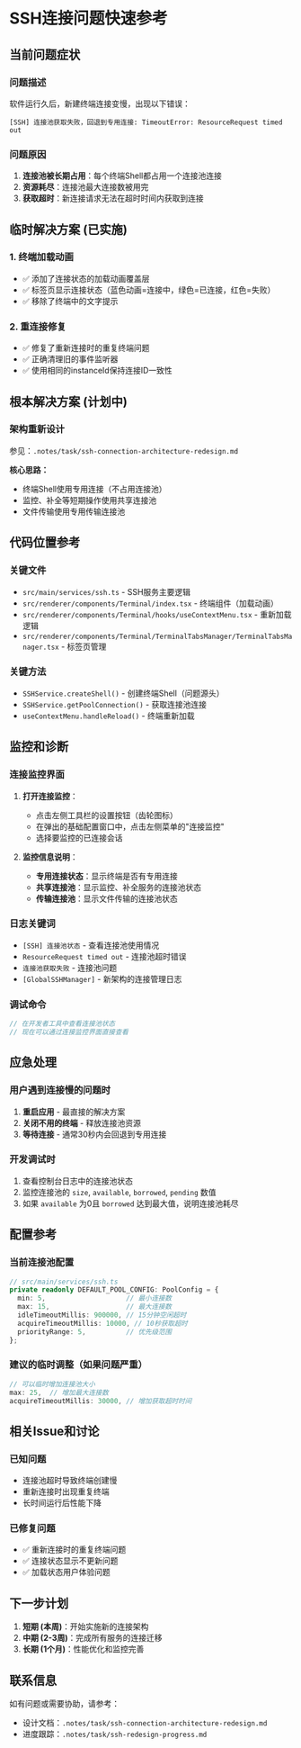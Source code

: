 # SSH连接问题快速参考

## 当前问题症状

### 问题描述
软件运行久后，新建终端连接变慢，出现以下错误：
```
[SSH] 连接池获取失败，回退到专用连接: TimeoutError: ResourceRequest timed out
```

### 问题原因
1. **连接池被长期占用**：每个终端Shell都占用一个连接池连接
2. **资源耗尽**：连接池最大连接数被用完
3. **获取超时**：新连接请求无法在超时时间内获取到连接

## 临时解决方案 (已实施)

### 1. 终端加载动画
- ✅ 添加了连接状态的加载动画覆盖层
- ✅ 标签页显示连接状态（蓝色动画=连接中，绿色=已连接，红色=失败）
- ✅ 移除了终端中的文字提示

### 2. 重连接修复
- ✅ 修复了重新连接时的重复终端问题
- ✅ 正确清理旧的事件监听器
- ✅ 使用相同的instanceId保持连接ID一致性

## 根本解决方案 (计划中)

### 架构重新设计
参见：`.notes/task/ssh-connection-architecture-redesign.md`

**核心思路：**
- 终端Shell使用专用连接（不占用连接池）
- 监控、补全等短期操作使用共享连接池
- 文件传输使用专用传输连接池

## 代码位置参考

### 关键文件
- `src/main/services/ssh.ts` - SSH服务主要逻辑
- `src/renderer/components/Terminal/index.tsx` - 终端组件（加载动画）
- `src/renderer/components/Terminal/hooks/useContextMenu.tsx` - 重新加载逻辑
- `src/renderer/components/Terminal/TerminalTabsManager/TerminalTabsManager.tsx` - 标签页管理

### 关键方法
- `SSHService.createShell()` - 创建终端Shell（问题源头）
- `SSHService.getPoolConnection()` - 获取连接池连接
- `useContextMenu.handleReload()` - 终端重新加载

## 监控和诊断

### 连接监控界面
1. **打开连接监控**：
   - 点击左侧工具栏的设置按钮（齿轮图标）
   - 在弹出的基础配置窗口中，点击左侧菜单的"连接监控"
   - 选择要监控的已连接会话

2. **监控信息说明**：
   - **专用连接状态**：显示终端是否有专用连接
   - **共享连接池**：显示监控、补全服务的连接池状态
   - **传输连接池**：显示文件传输的连接池状态

### 日志关键词
- `[SSH] 连接池状态` - 查看连接池使用情况
- `ResourceRequest timed out` - 连接池超时错误
- `连接池获取失败` - 连接池问题
- `[GlobalSSHManager]` - 新架构的连接管理日志

### 调试命令
```javascript
// 在开发者工具中查看连接池状态
// 现在可以通过连接监控界面直接查看
```

## 应急处理

### 用户遇到连接慢的问题时
1. **重启应用** - 最直接的解决方案
2. **关闭不用的终端** - 释放连接池资源
3. **等待连接** - 通常30秒内会回退到专用连接

### 开发调试时
1. 查看控制台日志中的连接池状态
2. 监控连接池的 `size`, `available`, `borrowed`, `pending` 数值
3. 如果 `available` 为0且 `borrowed` 达到最大值，说明连接池耗尽

## 配置参考

### 当前连接池配置
```typescript
// src/main/services/ssh.ts
private readonly DEFAULT_POOL_CONFIG: PoolConfig = {
  min: 5,                    // 最小连接数
  max: 15,                   // 最大连接数
  idleTimeoutMillis: 900000, // 15分钟空闲超时
  acquireTimeoutMillis: 10000, // 10秒获取超时
  priorityRange: 5,          // 优先级范围
};
```

### 建议的临时调整（如果问题严重）
```typescript
// 可以临时增加连接池大小
max: 25,  // 增加最大连接数
acquireTimeoutMillis: 30000, // 增加获取超时时间
```

## 相关Issue和讨论

### 已知问题
- 连接池超时导致终端创建慢
- 重新连接时出现重复终端
- 长时间运行后性能下降

### 已修复问题
- ✅ 重新连接时的重复终端问题
- ✅ 连接状态显示不更新问题
- ✅ 加载状态用户体验问题

## 下一步计划

1. **短期 (本周)**：开始实施新的连接架构
2. **中期 (2-3周)**：完成所有服务的连接迁移
3. **长期 (1个月)**：性能优化和监控完善

## 联系信息

如有问题或需要协助，请参考：
- 设计文档：`.notes/task/ssh-connection-architecture-redesign.md`
- 进度跟踪：`.notes/task/ssh-redesign-progress.md`
